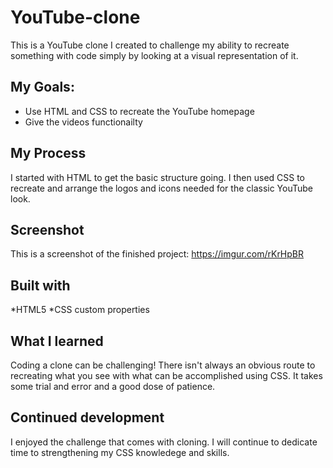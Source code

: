 # YouTube-clone
This is a YouTube clone I created to challenge my ability to recreate something with code simply by looking at a visual representation of it. 

## My Goals:
* Use HTML and CSS to recreate the YouTube homepage
* Give the videos functionailty

## My Process
I started with HTML to get the basic structure going. I then used CSS to recreate and arrange the logos and icons needed for the classic YouTube look.

## Screenshot
This is a screenshot of the finished project: https://imgur.com/rKrHpBR

## Built with
*HTML5
*CSS custom properties

## What I learned
Coding a clone can be challenging! There isn't always an obvious route to recreating what you see with what can be accomplished using CSS. 
It takes some trial and error and a good dose of patience. 

## Continued development
I enjoyed the challenge that comes with cloning. I will continue to dedicate time to strengthening my CSS knowledege and skills. 

